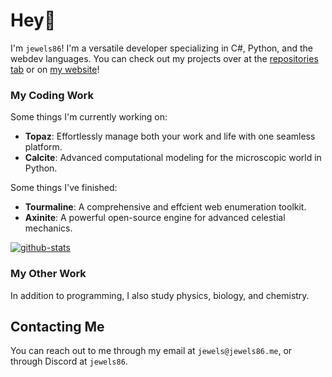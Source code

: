 # Hey👋
I'm `jewels86`! I'm a versatile developer specializing in C#, Python, and the webdev languages. 
You can check out my projects over at the [repositories tab](https://github.com/jewels86?tab=repositories) or on [my website](https://jewels86.me)!

### My Coding Work
Some things I'm currently working on:
- **Topaz**: Effortlessly manage both your work and life with one seamless platform.
- **Calcite**: Advanced computational modeling for the microscopic world in Python.

Some things I've finished:
- **Tourmaline**: A comprehensive and effcient web enumeration toolkit.
- **Axinite**: A powerful open-source engine for advanced celestial mechanics.

[![github-stats](https://github-readme-stats.vercel.app/api?username=jewels86&show_icons=true&theme=github_dark)](https://github.com/anuraghazra/github-readme-stats)

### My Other Work
In addition to programming, I also study physics, biology, and chemistry.

## Contacting Me
You can reach out to me through my email at `jewels@jewels86.me`, or through Discord at `jewels86`.
